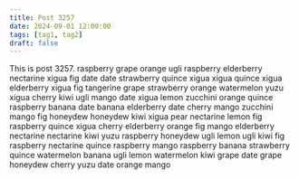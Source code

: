 ```yaml
---
title: Post 3257
date: 2024-09-01 12:00:00
tags: [tag1, tag2]
draft: false
---
```

This is post 3257.
raspberry
grape
orange
ugli
raspberry
elderberry
nectarine
xigua
fig
date
date
strawberry
quince
xigua
xigua
quince
xigua
elderberry
xigua
fig
tangerine
grape
strawberry
orange
watermelon
yuzu
xigua
cherry
kiwi
ugli
mango
date
xigua
lemon
zucchini
orange
quince
raspberry
banana
date
banana
elderberry
date
cherry
mango
zucchini
mango
fig
honeydew
honeydew
kiwi
xigua
pear
nectarine
lemon
fig
raspberry
quince
xigua
cherry
elderberry
orange
fig
mango
elderberry
nectarine
nectarine
kiwi
yuzu
raspberry
honeydew
ugli
lemon
ugli
kiwi
fig
raspberry
nectarine
quince
raspberry
mango
raspberry
banana
strawberry
quince
watermelon
banana
ugli
lemon
watermelon
kiwi
grape
date
grape
honeydew
cherry
yuzu
date
orange
mango
